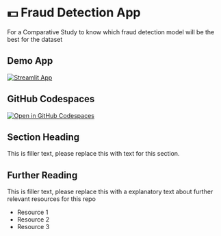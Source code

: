 # 💵 Fraud Detection App

For a Comparative Study to know which fraud detection model will be the best for the dataset

## Demo App

[![Streamlit App](https://static.streamlit.io/badges/streamlit_badge_black_white.svg)](https://rs-frauddetection.streamlit.app/)

## GitHub Codespaces

[![Open in GitHub Codespaces](https://github.com/codespaces/badge.svg)](https://codespaces.new/streamlit/app-starter-kit?quickstart=1)

## Section Heading

This is filler text, please replace this with text for this section.

## Further Reading

This is filler text, please replace this with a explanatory text about further relevant resources for this repo
- Resource 1
- Resource 2
- Resource 3
